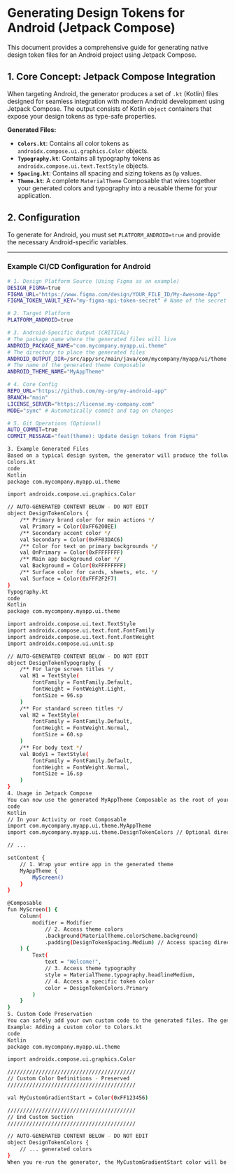 ﻿# Generating Design Tokens for Android (Jetpack Compose)

This document provides a comprehensive guide for generating native design token files for an Android project using Jetpack Compose.

## 1. Core Concept: Jetpack Compose Integration

When targeting Android, the generator produces a set of `.kt` (Kotlin) files designed for seamless integration with modern Android development using Jetpack Compose. The output consists of Kotlin `object` containers that expose your design tokens as type-safe properties.

**Generated Files:**
-   **`Colors.kt`**: Contains all color tokens as `androidx.compose.ui.graphics.Color` objects.
-   **`Typography.kt`**: Contains all typography tokens as `androidx.compose.ui.text.TextStyle` objects.
-   **`Spacing.kt`**: Contains all spacing and sizing tokens as `Dp` values.
-   **`Theme.kt`**: A complete `MaterialTheme` Composable that wires together your generated colors and typography into a reusable theme for your application.

## 2. Configuration

To generate for Android, you must set `PLATFORM_ANDROID=true` and provide the necessary Android-specific variables.

---

### Example CI/CD Configuration for Android

```bash
# 1. Design Platform Source (Using Figma as an example)
DESIGN_FIGMA=true
FIGMA_URL="https://www.figma.com/design/YOUR_FILE_ID/My-Awesome-App"
FIGMA_TOKEN_VAULT_KEY="my-figma-api-token-secret" # Name of the secret in your Key Vault

# 2. Target Platform
PLATFORM_ANDROID=true

# 3. Android-Specific Output (CRITICAL)
# The package name where the generated files will live
ANDROID_PACKAGE_NAME="com.mycompany.myapp.ui.theme"
# The directory to place the generated files
ANDROID_OUTPUT_DIR=/src/app/src/main/java/com/mycompany/myapp/ui/theme
# The name of the generated theme Composable
ANDROID_THEME_NAME="MyAppTheme"

# 4. Core Config
REPO_URL="https://github.com/my-org/my-android-app"
BRANCH="main"
LICENSE_SERVER="https://license.my-company.com"
MODE="sync" # Automatically commit and tag on changes

# 5. Git Operations (Optional)
AUTO_COMMIT=true
COMMIT_MESSAGE="feat(theme): Update design tokens from Figma"

3. Example Generated Files
Based on a typical design system, the generator will produce the following files inside your specified ANDROID_OUTPUT_DIR.
Colors.kt
code
Kotlin
package com.mycompany.myapp.ui.theme

import androidx.compose.ui.graphics.Color

// AUTO-GENERATED CONTENT BELOW - DO NOT EDIT
object DesignTokenColors {
    /** Primary brand color for main actions */
    val Primary = Color(0xFF6200EE)
    /** Secondary accent color */
    val Secondary = Color(0xFF03DAC6)
    /** Color for text on primary backgrounds */
    val OnPrimary = Color(0xFFFFFFFF)
    /** Main app background color */
    val Background = Color(0xFFFFFFFF)
    /** Surface color for cards, sheets, etc. */
    val Surface = Color(0xFFF2F2F7)
}
Typography.kt
code
Kotlin
package com.mycompany.myapp.ui.theme

import androidx.compose.ui.text.TextStyle
import androidx.compose.ui.text.font.FontFamily
import androidx.compose.ui.text.font.FontWeight
import androidx.compose.ui.unit.sp

// AUTO-GENERATED CONTENT BELOW - DO NOT EDIT
object DesignTokenTypography {
    /** For large screen titles */
    val H1 = TextStyle(
        fontFamily = FontFamily.Default,
        fontWeight = FontWeight.Light,
        fontSize = 96.sp
    )
    /** For standard screen titles */
    val H2 = TextStyle(
        fontFamily = FontFamily.Default,
        fontWeight = FontWeight.Normal,
        fontSize = 60.sp
    )
    /** For body text */
    val Body1 = TextStyle(
        fontFamily = FontFamily.Default,
        fontWeight = FontWeight.Normal,
        fontSize = 16.sp
    )
}
4. Usage in Jetpack Compose
You can now use the generated MyAppTheme Composable as the root of your UI and access all tokens through the MaterialTheme object.
code
Kotlin
// In your Activity or root Composable
import com.mycompany.myapp.ui.theme.MyAppTheme
import com.mycompany.myapp.ui.theme.DesignTokenColors // Optional direct access

// ...

setContent {
    // 1. Wrap your entire app in the generated theme
    MyAppTheme {
        MyScreen()
    }
}

@Composable
fun MyScreen() {
    Column(
        modifier = Modifier
            // 2. Access theme colors
            .background(MaterialTheme.colorScheme.background)
            .padding(DesignTokenSpacing.Medium) // Access spacing directly
    ) {
        Text(
            text = "Welcome!",
            // 3. Access theme typography
            style = MaterialTheme.typography.headlineMedium,
            // 4. Access a specific token color
            color = DesignTokenColors.Primary
        )
    }
}
5. Custom Code Preservation
You can safely add your own custom code to the generated files. The generator will preserve any code placed within specially marked comment blocks. This is perfect for adding custom colors, fonts, or helper functions that are not part of the design system.
Example: Adding a custom color to Colors.kt
code
Kotlin
package com.mycompany.myapp.ui.theme

import androidx.compose.ui.graphics.Color

/////////////////////////////////////////
// Custom Color Definitions - Preserved
/////////////////////////////////////////

val MyCustomGradientStart = Color(0xFF123456)

/////////////////////////////////////////
// End Custom Section
/////////////////////////////////////////

// AUTO-GENERATED CONTENT BELOW - DO NOT EDIT
object DesignTokenColors {
    // ... generated colors
}
When you re-run the generator, the MyCustomGradientStart color will be preserved in the updated Colors.kt file.